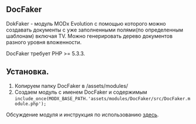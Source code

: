 DocFaker
---------------

DokFaker - модуль MODx Evolution с помощью которого можно создавать документы с уже заполненными полями(по определенным шаблонам) включая TV. Можно генерировать дерево документов разного уровня вложенности.

DocFaker требует PHP >= 5.3.3.

Установка.
--------------
  1. Копируем папку DocFaker в /assets/modules/
  2. Создаем модуль с именем DocFaker и содержимым
<code>include_once(MODX_BASE_PATH.'assets/modules/DocFaker/src/DocFaker.module.php');</code>


Обсуждение модуля и инструкция по использованию [здесь](http://modx.im/blog/addons/1118.html "MODx.im").